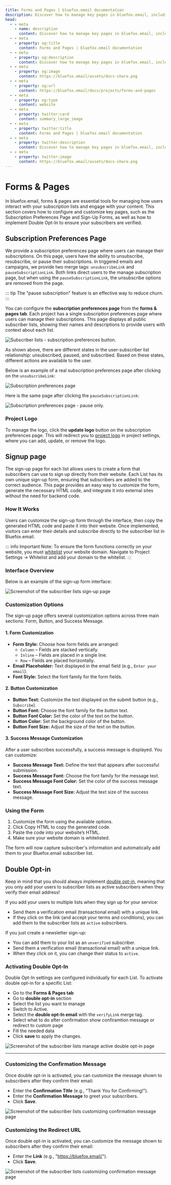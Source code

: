 ```yaml
---
title: Forms and Pages | bluefox.email documentation
description: Discover how to manage key pages in bluefox.email, including the Subscription Preferences Page, Sign-Up Forms, and Double Opt-In settings.
head:
  - - meta
    - name: description
      content: Discover how to manage key pages in bluefox.email, including the Subscription Preferences Page, Sign-Up Forms, and Double Opt-In settings.
  - - meta
    - property: og:title
      content: Forms and Pages | bluefox.email documentation
  - - meta
    - property: og:description
      content: Discover how to manage key pages in bluefox.email, including the Subscription Preferences Page, Sign-Up Forms, and Double Opt-In settings.
  - - meta
    - property: og:image
      content: https://bluefox.email/assets/docs-share.png
  - - meta
    - property: og:url
      content: https://bluefox.email/docs/projects/forms-and-pages
  - - meta
    - property: og:type
      content: website
  - - meta
    - property: twitter:card
      content: summary_large_image
  - - meta
    - property: twitter:title
      content: Forms and Pages | bluefox.email documentation
  - - meta
    - property: twitter:description
      content: Discover how to manage key pages in bluefox.email, including the Subscription Preferences Page, Sign-Up Forms, and Double Opt-In settings.
  - - meta
    - property: twitter:image
      content: https://bluefox.email/assets/docs-share.png
---
```


# Forms & Pages

In bluefox.email, forms & pages are essential tools for managing how users interact with your subscription lists and engage with your content. This section covers how to configure and customize key pages, such as the Subscription Preferences Page and Sign-Up Forms, as well as how to implement Double Opt-In to ensure your subscribers are verified.

## Subscription Preferences Page

We provide a subscription preferences page where users can manage their subscriptions. On this page, users have the ability to unsubscribe, resubscribe, or pause their subscriptions. In triggered emails and campaigns, we provide two merge tags: `unsubscribeLink` and `pauseSubscriptionLink`. Both links direct users to the manage subscription page, but when using the `pauseSubscriptionLink`, the unsubscribe options are removed from the page.

::: tip
The "pause subscription" feature is an effective way to reduce churn.
:::

You can configure the **subscription preferences page** from the **forms & pages tab**. Each project has a single subscription preferences page where users can manage their subscriptions. This page displays all public subscriber lists, showing their names and descriptions to provide users with context about each list.

![Subscriber lists - subscription preferences button.](./forms-and-pages-subscription-preferences-page-preview.webp)


As shown above, there are different states in the user-subscriber list relationship: unsubscribed, paused, and subscribed. Based on these states, different actions are available to the user.

Below is an example of a real subscription preferences page after clicking on the `unsubscribeLink`:

![Subscription preferences page](./forms-and-pages-subscription-preferences-page.webp)

Here is the same page after clicking the `pauseSubscriptionLink`:

![Subscription preferences page - pause only.](./forms-and-pages-subscription-preferences-page-pause-only.webp)

### Project Logo
To manage the logo, click the **update logo** button on the subscription preferences page. This will redirect you to [project logo](/docs/projects/settings#project-logo) in project settings, where you can add, update, or remove the logo.


## Signup page

The sign-up page for each list allows users to create a form that subscribers can use to sign up directly from their website. Each List has its own unique sign-up form, ensuring that subscribers are added to the correct audience. This page provides an easy way to customize the form, generate the necessary HTML code, and integrate it into external sites without the need for backend code.

### How It Works

Users can customize the sign-up form through the interface, then copy the generated HTML code and paste it into their website. Once implemented, visitors can enter their details and subscribe directly to the subscriber list in Bluefox.email.

::: info Important Note:
To ensure the form functions correctly on your website, you must [whitelist](/docs/projects/settings#domain-whitelist) your website domain. Navigate to Project Settings → Whitelist and add your domain to the whitelist.
::: 

### Interface Overview
Below is an example of the sign-up form interface:

![Screenshot of the subscriber lists sign-up page](./project-subscriber-lists-sign-up.webp)


### Customization Options

The sign-up page offers several customization options across three main sections: Form, Button, and Success Message.

#### 1. Form Customization

- **Form Style:** Choose how form fields are arranged:
  - `Column` – Fields are stacked vertically.  
  - `Inline` – Fields are placed in a single line.  
  - `Row` – Fields are placed horizontally.  
- **Email Placeholder:** Text displayed in the email field (e.g., `Enter your email`).  
- **Font Style:** Select the font family for the form fields.  

#### 2. Button Customization

- **Button Text:** Customize the text displayed on the submit button (e.g., `Subscribe`).  
- **Button Font:** Choose the font family for the button text.  
- **Button Font Color:** Set the color of the text on the button.  
- **Button Color:** Set the background color of the button.  
- **Button Font Size:** Adjust the size of the text on the button.  

#### 3. Success Message Customization

After a user subscribes successfully, a success message is displayed. You can customize:

- **Success Message Text:** Define the text that appears after successful submission.  
- **Success Message Font:** Choose the font family for the message text.  
- **Success Message Font Color:** Set the color of the success message text.  
- **Success Message Font Size:** Adjust the text size of the success message.  


### Using the Form

1. Customize the form using the available options.
2. Click Copy HTML to copy the generated code.
3. Paste the code into your website’s HTML.
4. Make sure your website domain is whitelisted.


The form will now capture subscriber's information and automatically add them to your Bluefox.email subscriber list.





## Double Opt-in

Keep in mind that you should always implement [double opt-in](/email-best-practices-for-saas/double-opt-in), meaning that you only add your users to subscriber lists as active subscribers when they verify their email address!

If you add your users to multiple lists when they sign up for your service:
- Send them a verification email (transactional email) with a unique link.
- If they click on the link (and accept your terms and conditions), you can add them to the subscriber lists as `active` subscribers.

If you just create a newsletter sign-up:
- You can add them to your list as an `unverified` subscriber.
- Send them a verification email (transactional email) with a unique link.
- When they click on it, you can change their status to `active`.

### Activating Double Opt-In

Double Opt-In settings are configured individually for each List. To activate double opt-in for a specific List:

- Go to the **Forms & Pages tab**
- Go to **double opt-in** section 
- Select the list you want to manage
- Switch to Active.
- Select the **double opt-In email** with the ``verifyLink`` merge tag.
- Select what to do after confirmation show confiramtion message or redirect to custom page
- Fill the needed data
- Click **save** to apply the changes.

![Screenshot of the subscriber lists manage active double opt-in page](./project-subscriber-lists-manage-active-double-opt-in.webp)

---

### Customizing the Confirmation Message

Once double opt-in is activated, you can customize the message shown to subscribers after they confirm their email:

- Enter the **Confirmation Title** (e.g., "Thank You for Confirming!").
- Enter the **Confirmation Message** to greet your subscribers.
- Click **Save**.

![Screenshot of the subscriber lists customizing confirmation message page](./project-subscriber-lists-manage-active-double-opt-in.webp)

### Customizing the Redirect URL

Once double opt-in is activated, you can customize the message shown to subscribers after they confirm their email:

- Enter the **Link** (e.g., "https://bluefox.email/").
- Click **Save**.

![Screenshot of the subscriber lists customizing confirmation message page](./project-subscriber-lists-manage-active-double-opt-in-redirect.webp)


